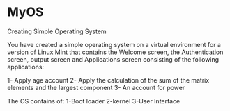 # MyOS
Creating Simple Operating System
 
You have created a simple operating system on a virtual environment for a version of Linux Mint that contains the Welcome screen, the Authentication screen, output screen and  Applications screen consisting of the following applications:

1- Apply age account
2- Apply the calculation of the sum of the matrix elements and the largest component
3- An account for power

The OS contains of:
1-Boot loader
2-kernel
3-User Interface
